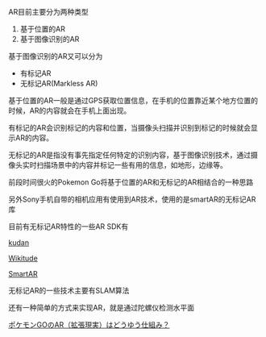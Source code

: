 
AR目前主要分为两种类型
1. 基于位置的AR
2. 基于图像识别的AR

基于图像识别的AR又可以分为
- 有标记AR
- 无标记AR(Markless AR)

基于位置的AR一般是通过GPS获取位置信息，在手机的位置靠近某个地方位置的时候，AR的内容就会在手机上面出现。

有标记的AR会识别标记的内容和位置，当摄像头扫描并识别到标记的时候就会显示AR的内容。

无标记的AR是指没有事先指定任何特定的识别内容，基于图像识别技术，通过摄像头实时扫描场景中的内容并标记一些有用的信息，如地形，边缘等。

前段时间很火的Pokemon Go将基于位置的AR和无标记的AR相结合的一种思路

另外Sony手机自带的相机应用有使用到AR技术，使用的是smartAR的无标记AR库

目前有无标记AR特性的一些AR SDK有

[kudan](https://www.kudan.eu/download-kudan-ar-sdk/)

[Wikitude](https://www.wikitude.com/)

[SmartAR](http://www.sonydna.com/sdna/solution/SmartAR_SDK.html)

无标记AR的一些技术主要有SLAM算法

还有一种简单的方式来实现AR，就是通过陀螺仪检测水平面

[ポケモンGOのAR（拡張現実）はどうゆう仕組み？](http://kayabaakihiko.hatenablog.com/entry/2016/09/16/170646)